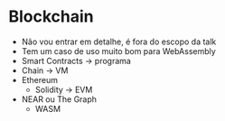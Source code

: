 # Blockchain

- Não vou entrar em detalhe, é fora do escopo da talk
- Tem um caso de uso muito bom para WebAssembly
- Smart Contracts -> programa
- Chain -> VM
- Ethereum
  - Solidity -> EVM
- NEAR ou The Graph
  - WASM
